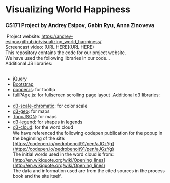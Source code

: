 # Visualizing World Happiness
### CS171 Project by Andrey Esipov, Gabin Ryu, Anna Zinoveva
​
Project website: https://andrey-esipov.github.io/visualizing_world_happiness/  
​
Screencast video: [URL HERE](URL HERE)  
​
This repository contains the code for our project website.   
We have used the following libraries in our code...  
​
Additional JS libraries:  
​
* [jQuery](https://jquery.com/)
* [Bootstrap](https://getbootstrap.com/)
* [popper.js](https://popper.js.org/): for tooltip
* [fullPAge.js](https://alvarotrigo.com/fullPage/): for fullscreen scrolling page layout
​
Additional d3 libraries:  
​
* [d3-scale-chromatic](https://github.com/d3/d3-scale-chromatic): for color scale
* [d3-geo](https://github.com/d3/d3-geo): for maps
* [TopoJSON](https://github.com/topojson/topojson): for maps
* [d3-legend](https://d3-legend.susielu.com/): for shapes in legends
* [d3-cloud](https://github.com/jasondavies/d3-cloud): for the word cloud  
​
We have referenced the following codepen publication for the popup in the beginning of the site: [https://codepen.io/pedrobenoit91/pen/aJGzYg](https://codepen.io/pedrobenoit91/pen/aJGzYg)  
​
The initial words used in the word cloud is from: [http://en.wikiquote.org/wiki/Opening_lines](http://en.wikiquote.org/wiki/Opening_lines)  
​
The data and information used are from the cited sources in the process book and the site itself.  
